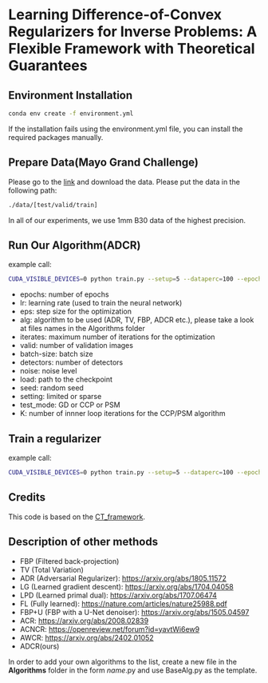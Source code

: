 # Learning Difference-of-Convex Regularizers for Inverse Problems: A Flexible Framework with Theoretical Guarantees


## Environment Installation
```bash
conda env create -f environment.yml
```
If the installation fails using the environment.yml file, you can install the required packages manually.
## Prepare Data(Mayo Grand Challenge)
Please go to the [link](https://aapm.app.box.com/s/eaw4jddb53keg1bptavvvd1sf4x3pe9h) and download the data. Please put the data in the following path:
```bash
./data/[test/valid/train]
```

In all of our experiments, we use 1mm B30 data of the highest precision. 



## Run Our Algorithm(ADCR)
example call:
```bash
CUDA_VISIBLE_DEVICES=0 python train.py --setup=5 --dataperc=100 --epochs=1 --lr=1e-4 --eps=1e-6 --alg=ADCR --iterates=200 --valid=128 --test=True --batch-size=10 --noise=3.2 --seed=10  --setting=limited --load=./data/nets_new/ADCR/limited/limited.pt --test_mode=GD 
```
- epochs: number of epochs
- lr: learning rate (used to train the neural network)
- eps: step size for the optimization 
- alg: algorithm to be used (ADR, TV, FBP, ADCR etc.), please take a look at files names in the Algorithms folder
- iterates: maximum number of iterations for the optimization
- valid: number of validation images
- batch-size: batch size
- detectors: number of detectors
- noise: noise level
- load: path to the checkpoint
- seed: random seed
- setting: limited or sparse
- test_mode: GD or CCP or PSM
- K: number of innner loop iterations for the CCP/PSM algorithm

## Train a regularizer
example call:
```bash
CUDA_VISIBLE_DEVICES=0 python train.py --setup=5 --dataperc=100 --epochs=20 --lr=1e-4 --eps=1e-5 --alg=ADCR --iterates=100 --valid=10 --batch-size=10  --gpu=1 --noise=3.2 --load=False --seed=10 --wclip=True --setting=sparse --mu=10
```


## Credits
This code is based on the [CT_framework](https://github.com/Zakobian/CT_framework_).



## Description of other methods
* FBP (Filtered back-projection) 
* TV (Total Variation)
* ADR (Adversarial Regularizer): https://arxiv.org/abs/1805.11572
* LG (Learned gradient descent): https://arxiv.org/abs/1704.04058
* LPD (Learned primal dual): https://arxiv.org/abs/1707.06474
* FL (Fully learned): https://nature.com/articles/nature25988.pdf
* FBP+U (FBP with a U-Net denoiser): https://arxiv.org/abs/1505.04597
* ACR: https://arxiv.org/abs/2008.02839
* ACNCR: https://openreview.net/forum?id=yavtWi6ew9
* AWCR: https://arxiv.org/abs/2402.01052
* ADCR(ours)

In order to add your own algorithms to the list, create a new file in the **Algorithms** folder in the form *name*.py and use BaseAlg.py as the template.

